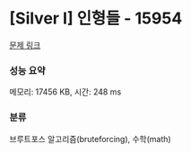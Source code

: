 # [Silver I] 인형들 - 15954 

[문제 링크](https://www.acmicpc.net/problem/15954) 

### 성능 요약

메모리: 17456 KB, 시간: 248 ms

### 분류

브루트포스 알고리즘(bruteforcing), 수학(math)


